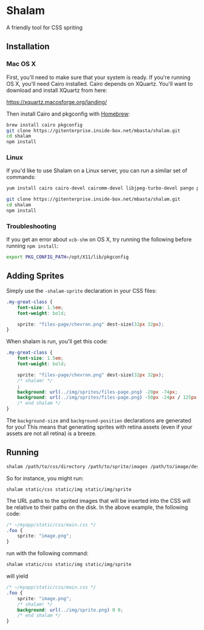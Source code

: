 # Shalam

A friendly tool for CSS spriting


## Installation

### Mac OS X

First, you'll need to make sure that your system is ready. If you're running
OS X, you'll need Cairo installed. Cairo depends on XQuartz. You'll want to
download and install XQuartz from here:

https://xquartz.macosforge.org/landing/

Then install Cairo and pkgconfig with [Homebrew](http://brew.sh):

```bash
brew install cairo pkgconfig
git clone https://gitenterprise.inside-box.net/mbasta/shalam.git
cd shalam
npm install
```

### Linux

If you'd like to use Shalam on a Linux server, you can run a similar set of commands:

```bash
yum install cairo cairo-devel cairomm-devel libjpeg-turbo-devel pango pango-devel pangomm pangomm-devel giflib-devel

git clone https://gitenterprise.inside-box.net/mbasta/shalam.git
cd shalam
npm install
```

### Troubleshooting

If you get an error about `xcb-shm` on OS X, try running the following before running
`npm install`:

```bash
export PKG_CONFIG_PATH=/opt/X11/lib/pkgconfig
```


## Adding Sprites

Simply use the `-shalam-sprite` declaration in your CSS files:

```css
.my-great-class {
    font-size: 1.5em;
    font-weight: bold;

    sprite: "files-page/chevron.png" dest-size(32px 32px);
}
```

When shalam is run, you'll get this code:

```css
.my-great-class {
    font-size: 1.5em;
    font-weight: bold;

    sprite: "files-page/chevron.png" dest-size(32px 32px);
    /* shalam! */
    ;
    background: url(../img/sprites/files-page.png) -20px -74px;
    background: url(../img/sprites/files-page.png) -50px -24px / 125px 32px;
    /* end shalam */
}
```

The `background-size` and `background-position` declarations are generated for
you! This means that generating sprites with retina assets (even if your assets
are not all retina) is a breeze.


## Running

```bash
shalam /path/to/css/directory /path/to/sprite/images /path/to/image/destination
```

So for instance, you might run:

```
shalam static/css static/img static/img/sprite
```

The URL paths to the sprited images that will be inserted into the CSS will be
relative to their paths on the disk. In the above example, the following code:

```css
/* ~/myapp/static/css/main.css */
.foo {
    sprite: "image.png";
}
```

run with the following command:

```bash
shalam static/css static/img static/img/sprite
```

will yield

```css
/* ~/myapp/static/css/main.css */
.foo {
    sprite: "image.png";
    /* shalam! */
    background: url(../img/sprite.png) 0 0;
    /* end shalam */
}
```
